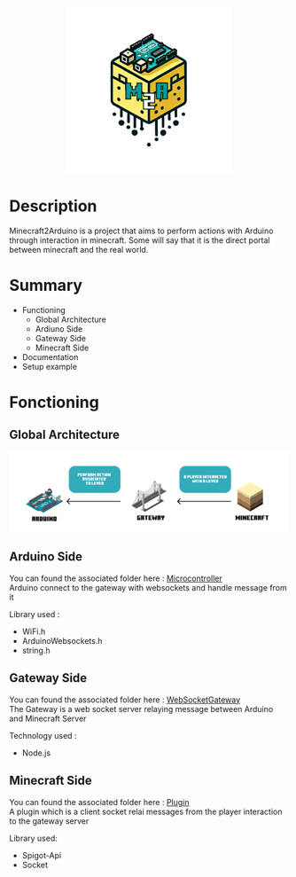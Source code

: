 <p align="center">
  <img src="doc/m2a_logo_txt.png" width="300" height="300" />
</p>
<h1>Description</h1>

Minecraft2Arduino is a project that aims to perform actions with Arduino through interaction in minecraft. Some will say that it is the direct portal between minecraft and the real world.


# Summary
- Functioning
  - Global Architecture
  - Ardiuno Side
  - Gateway Side
  - Minecraft Side
- Documentation
- Setup example

# Fonctioning

## Global Architecture
<p align="center">
  <img src="doc/architecture.png" />
</p>

## Arduino Side
You can found the associated folder here : [Microcontroller](./scripts/script.sh)
<br>
Arduino connect to the gateway with websockets and handle message from it

Library used : 
- WiFi.h
- ArduinoWebsockets.h
- string.h

## Gateway Side
You can found the associated folder here : [WebSocketGateway](./scripts/script.sh)
<br>
The Gateway is a web socket server relaying message between Arduino and Minecraft Server

Technology used :
- Node.js

## Minecraft Side
You can found the associated folder here : [Plugin](./scripts/script.sh)
<br>
A plugin which is a client socket relai messages from the player interaction to the gateway server

Library used:
- Spigot-Api
- Socket


